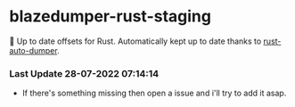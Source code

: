# blazedumper-rust-staging

🚀 Up to date offsets for Rust. Automatically kept up to date thanks to [rust-auto-dumper](https://github.com/Akandesh/rust-auto-dumper).


### Last Update 28-07-2022 07:14:14
- If there's something missing then open a issue and i'll try to add it asap.